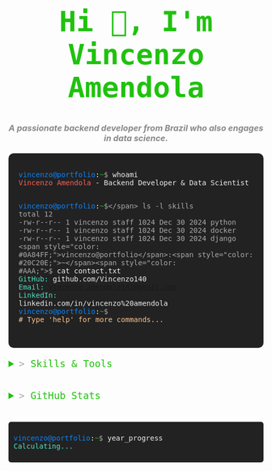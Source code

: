 <h1 align="center" style="font-size: 3.5rem; font-family: 'Source Code Pro', monospace; color: #20C20E;">
  Hi 👋, I'm Vincenzo Amendola
</h1>

<h3 align="center" style="font-style: italic; color: #888;">
  A passionate backend developer from Brazil who also engages in data science.
</h3>

<!-- Mock Terminal -->
<div style="background-color: #222; color: #eee; padding: 20px; border-radius: 10px; font-family: 'Source Code Pro', monospace; overflow: auto; margin: 20px auto; max-width: 800px;">
  <pre>
<span style="color: #0A84FF;">vincenzo@portfolio</span>:<span style="color: #20C20E;">~</span><span style="color: #AAA;">$</span> whoami
<span style="color: #FF5F57;">Vincenzo Amendola</span> - Backend Developer & Data Scientist

<span style="color: #0A84FF;">vincenzo@portfolio</span>:<span style="color: #20C20E;">~</span><span style="color: #AAA;">$</span> ls -l skills
total 12
-rw-r--r-- 1 vincenzo staff 1024 Dec 30 2024 python
-rw-r--r-- 1 vincenzo staff 1024 Dec 30 2024 docker
-rw-r--r-- 1 vincenzo staff 1024 Dec 30 2024 django
<span style="color: #0A84FF;">vincenzo@portfolio</span>:<span style="color: #20C20E;">~</span><span style="color: #AAA;">$</span> cat contact.txt
<span style="color:#50E3C2;">GitHub:</span> github.com/Vincenzo140
<span style="color:#50E3C2;">Email:</span> vincenzo.amendola141@gmail.com
<span style="color:#50E3C2;">LinkedIn:</span> linkedin.com/in/vincenzo%20amendola
<span style="color: #0A84FF;">vincenzo@portfolio</span>:<span style="color: #20C20E;">~</span><span style="color: #AAA;">$</span> <span style="color: #FFC58F;"># Type 'help' for more commands...</span>
  </pre>
</div>

<details>
  <summary style="font-family: 'Source Code Pro', monospace; color:#20C20E; cursor: pointer; margin: 20px 0; font-size: 1.2rem;">
    <span style="color: #AAA;">></span> Skills & Tools 
  </summary>
<p align="center">
    <!-- Skill and Tool Icons -->
     <img src="..." alt="Skill/Tool Name" width="50" height="50" style="margin: 10px;"/>
     <!-- ... Add all your skill/tool icons here ... -->
</p>
</details>

<details>
  <summary style="font-family: 'Source Code Pro', monospace; color:#20C20E; cursor: pointer; margin: 20px 0; font-size: 1.2rem;">
    <span style="color: #AAA;">></span> GitHub Stats 
  </summary>
  <div align="center">
    <!-- GitHub Stats -->
    <img src="https://github-readme-stats.vercel.app/api?username=Vincenzo140&show_icons=true&theme=radical" alt="GitHub Stats" width="48%"/>
    <img src="https://github-readme-stats.vercel.app/api/top-langs/?username=Vincenzo140&layout=compact&theme=radical" alt="Top Languages" width="48%"/>
    <img src="https://github-readme-streak-stats.herokuapp.com/?user=Vincenzo140&theme=radical" alt="GitHub Streak" width="100%"/>
  </div>
</details>


<!-- Year progress in a terminal style with JavaScript for dynamic calculation -->
<div style="background-color: #222; color: #eee; padding: 10px; border-radius: 5px; font-family: 'Source Code Pro', monospace; margin-top: 20px;">
  <pre id="year-progress">
<span style="color: #0A84FF;">vincenzo@portfolio</span>:<span style="color: #20C20E;">~</span><span style="color: #AAA;">$</span> year_progress
<span style="color: #50E3C2;">Calculating...</span> </pre>
<script>
  const now = new Date();
  const start = new Date(now.getFullYear(), 0, 0);
  const diff = now - start;
  const oneDay = 1000 * 60 * 60 * 24;
  const dayOfYear = Math.floor(diff / oneDay);
  const totalDays = (new Date(now.getFullYear(), 11, 31) - start) / oneDay +1 // Account for leap years

  const percentage = Math.round((dayOfYear / totalDays) * 100);

  document.getElementById("year-progress").innerHTML = `
<span style="color: #0A84FF;">vincenzo@portfolio</span>:<span style="color: #20C20E;">~</span><span style="color: #AAA;">$</span> year_progress
<span style="color: #50E3C2;">[${"#".repeat(Math.round(percentage/4))}${" ".repeat(25-Math.round(percentage/4))}] ${percentage}% as of ${now.toLocaleDateString()}</span>`;
</script>

</div>
